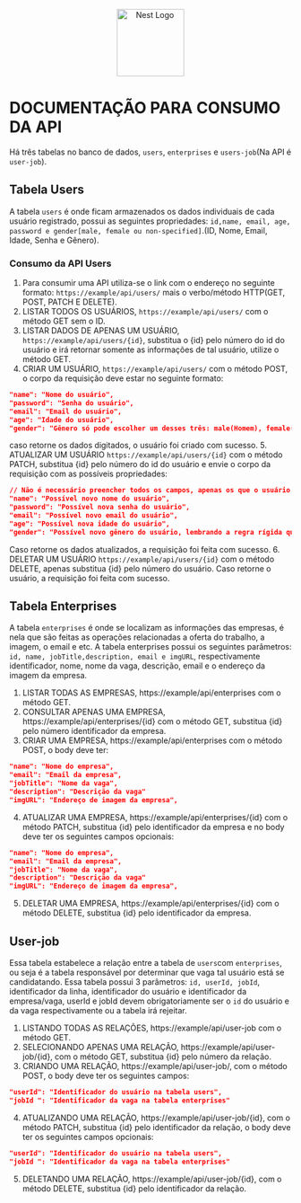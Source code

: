 <p align="center">
  <a href="http://nestjs.com/" target="blank"><img src="https://nestjs.com/img/logo-small.svg" width="120" alt="Nest Logo" /></a>
</p>

# DOCUMENTAÇÃO PARA CONSUMO DA API
Há três tabelas no banco de dados, `users`, `enterprises` e `users-job`(Na API é `user-job`).
## Tabela Users
A tabela `users` é onde ficam armazenados os dados individuais de cada usuário registrado, possui as seguintes propriedades:
`id,name, email, age, password e gender[male, female ou non-specified]`.(ID, Nome, Email, Idade, Senha e Gênero).
### Consumo da API Users
1. Para consumir uma API utiliza-se o link com o endereço no seguinte formato: `https://example/api/users/` mais o verbo/método HTTP(GET, POST, PATCH E DELETE).
2. LISTAR TODOS OS USUÁRIOS, `https://example/api/users/` com o método GET sem o ID.
3. LISTAR DADOS DE APENAS UM USUÁRIO, `https://example/api/users/{id}`, substitua o {id} pelo número do id do usuário e irá retornar somente as informações de tal usuário, utilize o método GET.
4. CRIAR UM USUÁRIO, `https://example/api/users/` com o método POST, o corpo da requisição deve estar no seguinte formato:
```json
"name": "Nome do usuário",
"password": "Senha do usuário",
"email": "Email do usuário",
"age": "Idade do usuário",
"gender": "Gênero só pode escolher um desses três: male(Homem), female(Mulher) ou non-specified(Não-especificado)"
```
caso retorne os dados digitados, o usuário foi criado com sucesso.
5. ATUALIZAR UM USUÁRIO `https://example/api/users/{id}` com o método PATCH, substitua {id} pelo número do id do usuário e envie o corpo da requisição com as possíveis propriedades:
```json
// Não é necessário preencher todos os campos, apenas os que o usuário vai atualizar, caso só envie um corpo com a propriedade name preenchida por exemplo, apenas tal propriedade será atualizada.
"name": "Possível novo nome do usuário",
"password": "Possível nova senha do usuário",
"email": "Possível novo email do usuário",
"age": "Possível nova idade do usuário",
"gender": "Possível novo gênero do usuário, lembrando a regra rígida que esse campo tem [female/male/non-specified]"
```
Caso retorne os dados atualizados, a requisição foi feita com sucesso.
6. DELETAR UM USUÁRIO `https://example/api/users/{id}` com o método DELETE, apenas substitua {id} pelo número do usuário.
Caso retorne o usuário, a requisição foi feita com sucesso.
## Tabela Enterprises
A tabela `enterprises` é onde se localizam as informações das empresas, é nela que são feitas as operações relacionadas a oferta do trabalho, a imagem, o email e etc.
A tabela enterprises possui os seguintes parâmetros:
`id, name, jobTitle,description, email e imgURL`, respectivamente identificador, nome, nome da vaga, descrição, email e o endereço da imagem da empresa.
1. LISTAR TODAS AS EMPRESAS, https://example/api/enterprises com o método GET.
2. CONSULTAR APENAS UMA EMPRESA, https://example/api/enterprises/{id} com o método GET, substitua {id} pelo número identificador da empresa.
3. CRIAR UMA EMPRESA, https://example/api/enterprises com o método POST, o body deve ter: 
```json
"name": "Nome do empresa",
"email": "Email da empresa",
"jobTitle": "Nome da vaga",
"description": "Descrição da vaga"
"imgURL": "Endereço de imagem da empresa",
```
4. ATUALIZAR UMA EMPRESA, https://example/api/enterprises/{id} com o método PATCH, substitua {id} pelo identificador da empresa e no body deve ter os seguintes campos opcionais:
```json
"name": "Nome do empresa",
"email": "Email da empresa",
"jobTitle": "Nome da vaga",
"description": "Descrição da vaga"
"imgURL": "Endereço de imagem da empresa",
```
5. DELETAR UMA EMPRESA, https://example/api/enterprises/{id} com o método DELETE, substitua {id} pelo identificador da empresa.

## User-job
Essa tabela estabelece a relação entre a tabela de `users`com `enterprises`, ou seja é a tabela responsável por determinar que vaga tal usuário está se candidatando.
Essa tabela possui 3 parâmetros:
`id, userId, jobId`, identificador da linha, identificador do usuário e identificador da empresa/vaga, userId e jobId devem obrigatoriamente ser o `id` do usuário e da vaga respectivamente ou a tabela irá rejeitar.
1. LISTANDO TODAS AS RELAÇÕES, https://example/api/user-job com o método GET.
2. SELECIONANDO APENAS UMA RELAÇÃO, https://example/api/user-job/{id}, com o método GET, substitua {id} pelo número da relação.
3. CRIANDO UMA RELAÇÃO, https://example/api/user-job/, com o método POST, o body deve ter os seguintes campos:
```json
"userId": "Identificador do usuário na tabela users",
"jobId ": "Identificador da vaga na tabela enterprises"
```
4. ATUALIZANDO UMA RELAÇÃO, https://example/api/user-job/{id}, com o método PATCH, substitua {id} pelo identificador da relação, o body deve ter os seguintes campos opcionais:
```json
"userId": "Identificador do usuário na tabela users",
"jobId ": "Identificador da vaga na tabela enterprises"
```
5. DELETANDO UMA RELAÇÃO, https://example/api/user-job/{id}, com o método DELETE, substitua {id} pelo identificador da relação. 